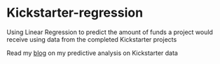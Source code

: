 # Kickstarter-regression
Using Linear Regression to predict the amount of funds a project would receive using data from the completed Kickstarter projects


Read my [blog](https://medium.com/@sakina.iz/kickstarting-predictive-analytics-with-kickstarter-c249b88c832d) on my predictive analysis on Kickstarter data
